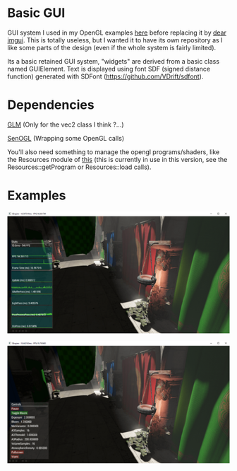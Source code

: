 # Basic GUI

GUI system I used in my OpenGL examples [here](https://github.com/Senryoku/SEngine) before replacing it by [dear imgui](https://github.com/ocornut/imgui).
This is totally useless, but I wanted it to have its own repository as I like some parts of the design (even if the whole system is fairly limited).

Its a basic retained GUI system, "widgets" are derived from a basic class named GUIElement.
Text is displayed using font SDF (signed distance function) generated with SDFont (https://github.com/VDrift/sdfont).

# Dependencies

[GLM](http://glm.g-truc.net) (Only for the vec2 class I think ?...)

[SenOGL](https://github.com/Senryoku/SenOGL) (Wrapping some OpenGL calls)

You'll also need something to manage the opengl programs/shaders, like the Resources module of [this](https://github.com/Senryoku/SEngine) (this is currently in use in this version, see the Resources::getProgram or Resources::load calls).

# Examples

![Plot elements](screenshot_0-min.png)

![Simple menu](screenshot_1-min.png)
